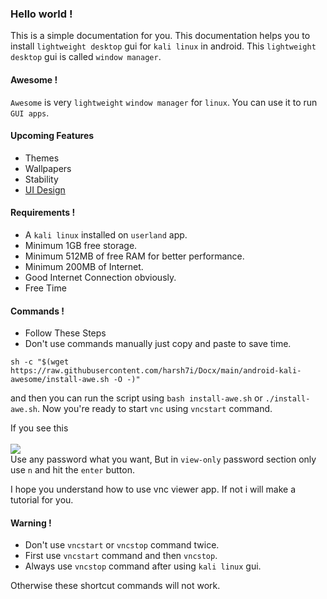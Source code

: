 ### Hello world !
This is a simple documentation for you.
This documentation helps you to install `lightweight desktop` gui for `kali linux` in android. This `lightweight desktop` gui is called `window manager`.

#### Awesome !
`Awesome` is very `lightweight` `window manager` for `linux`. You can use it to run `GUI apps`.

#### Upcoming Features
* Themes
* Wallpapers
* Stability
* [UI Design](https://github.com/harsh7i/Docx/tree/main/android-kali-awesome/ui#hello-world-)

#### Requirements !
* A `kali linux` installed on `userland` app.
* Minimum 1GB free storage.
* Minimum 512MB of free RAM for better performance.
* Minimum 200MB of Internet.
* Good Internet Connection obviously.
* Free Time

#### Commands !

* Follow These Steps
* Don't use commands manually just copy and paste to save time.

```shell
sh -c "$(wget https://raw.githubusercontent.com/harsh7i/Docx/main/android-kali-awesome/install-awe.sh -O -)"
```
and then you can run the script using `bash install-awe.sh` or `./install-awe.sh`.
Now you're ready to start `vnc` using `vncstart` command.

If you see this <br><br>
<img src="https://github.com/harsh7i/Docx/blob/70596062e12361a5d564e06bff551db2a7c577d6/android-kali-gui/assets/vnc-password.jpg"><br>
Use any password what you want,
But in `view-only` password section only use `n` and hit the `enter` button.


I hope you understand how to use vnc viewer app. If not i will make a tutorial for you.

#### Warning !
* Don't use `vncstart` or `vncstop` command twice.
* First use `vncstart` command and then `vncstop`.
* Always use `vncstop` command after using `kali linux` gui.

Otherwise these shortcut commands will not work.
